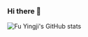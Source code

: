 ### Hi there 👋
![Fu Yingji's GitHub stats](https://github-readme-stats.vercel.app/api?Fuyingji=all-smile&show_icons=true&theme=tokyonight)
<!--
**fuyingji102/fuyingji102** is a ✨ _special_ ✨ repository because its `README.md` (this file) appears on your GitHub profile.

Here are some ideas to get you started:

- 🔭 I’m currently working on ...
- 🌱 I’m currently learning ...
- 👯 I’m looking to collaborate on ...
- 🤔 I’m looking for help with ...
- 💬 Ask me about ...
- 📫 How to reach me: ...
- 😄 Pronouns: ...
- ⚡ Fun fact: ...
-->
